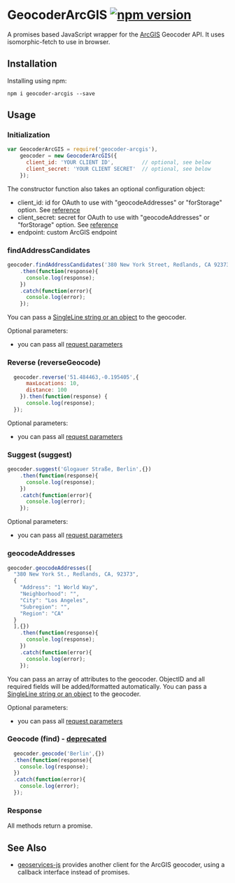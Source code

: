# GeocoderArcGIS [![npm version](https://badge.fury.io/js/geocoder-arcgis.svg)](https://badge.fury.io/js/geocoder-arcgis)

A promises based JavaScript wrapper for the [ArcGIS](https://developers.arcgis.com/features/geocoding/) Geocoder API.
It uses isomorphic-fetch to use in browser.

## Installation

Installing using npm:

    npm i geocoder-arcgis --save

## Usage

### Initialization
```javascript
var GeocoderArcGIS = require('geocoder-arcgis'),
    geocoder = new GeocoderArcGIS({
      client_id: 'YOUR CLIENT ID',         // optional, see below
      client_secret: 'YOUR CLIENT SECRET'  // optional, see below
    });
```

The constructor function also takes an optional configuration object:

* client_id: id for OAuth to use with "geocodeAddresses" or "forStorage" option. See [reference](https://developers.arcgis.com/rest/geocode/api-reference/geocoding-free-vs-paid.htm)
* client_secret: secret for OAuth to use with "geocodeAddresses" or "forStorage" option. See [reference](https://developers.arcgis.com/rest/geocode/api-reference/geocoding-free-vs-paid.htm)
* endpoint: custom ArcGIS endpoint

### findAddressCandidates

```javascript
geocoder.findAddressCandidates('380 New York Street, Redlands, CA 92373',{})
    .then(function(response){
      console.log(response);
    })
    .catch(function(error){
      console.log(error);
    });
```

You can pass a [SingleLine string or an object](https://developers.arcgis.com/rest/geocode/api-reference/geocoding-find-address-candidates.htm#ESRI_SECTION1_699C8961EDD845CAB84A46409D9E9105) to the geocoder.

Optional parameters:
* you can pass all [request parameters](https://developers.arcgis.com/rest/geocode/api-reference/geocoding-find-address-candidates.htm#ESRI_SECTION1_699C8961EDD845CAB84A46409D9E9105)

### Reverse (reverseGeocode)
```javascript
  geocoder.reverse('51.484463,-0.195405',{
      maxLocations: 10,
      distance: 100
    }).then(function(response) {
      console.log(response);
  });
```

Optional parameters:
* you can pass all [request parameters](https://developers.arcgis.com/rest/geocode/api-reference/geocoding-reverse-geocode.htm#ESRI_SECTION1_ABD1AD449DF54FFEB9527A606341714C)

### Suggest (suggest)
```javascript
geocoder.suggest('Glogauer Straße, Berlin',{})
    .then(function(response){
      console.log(response);
    })
    .catch(function(error){
      console.log(error);
    });
```

Optional parameters:
* you can pass all [request parameters](https://developers.arcgis.com/rest/geocode/api-reference/geocoding-suggest.htm#ESRI_SECTION1_606D93C721874B16844B9AB9CA8083FF)

### geocodeAddresses
```javascript
geocoder.geocodeAddresses([
  "380 New York St., Redlands, CA, 92373",
  {
    "Address": "1 World Way",
    "Neighborhood": "",
    "City": "Los Angeles",
    "Subregion": "",
    "Region": "CA"
  }
  ],{})
    .then(function(response){
      console.log(response);
    })
    .catch(function(error){
      console.log(error);
    });
```

You can pass an array of attributes to the geocoder. ObjectID and all required
fields will be added/formatted automatically. You can pass a [SingleLine string or an object](https://developers.arcgis.com/rest/geocode/api-reference/geocoding-find-address-candidates.htm#ESRI_SECTION1_699C8961EDD845CAB84A46409D9E9105) to the geocoder.

Optional parameters:
* you can pass all [request parameters](https://developers.arcgis.com/rest/geocode/api-reference/geocoding-geocode-addresses.htm#ESRI_SECTION1_2F67482E18324994B54C9E93A81AA99D)

### Geocode (find) - [deprecated](https://developers.arcgis.com/rest/geocode/api-reference/geocoding-find-address-candidates.htm)
```javascript
  geocoder.geocode('Berlin',{})
  .then(function(response){
    console.log(response);
  })
  .catch(function(error){
    console.log(error);
  });
```

### Response

All methods return a promise.

## See Also
* [geoservices-js](https://github.com/Esri/geoservices-js/blob/master/docs/Geocoding.md) provides another client for the ArcGIS geocoder, using a callback interface instead of promises.

